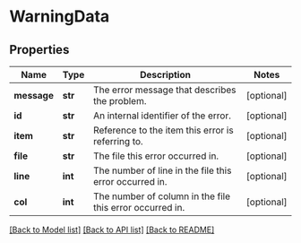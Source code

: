 # WarningData

## Properties
Name | Type | Description | Notes
------------ | ------------- | ------------- | -------------
**message** | **str** | The error message that describes the problem. | [optional] 
**id** | **str** | An internal identifier of the error. | [optional] 
**item** | **str** | Reference to the item this error is referring to. | [optional] 
**file** | **str** | The file this error occurred in. | [optional] 
**line** | **int** | The number of line in the file this error occurred in. | [optional] 
**col** | **int** | The number of column in the file this error occurred in. | [optional] 

[[Back to Model list]](../README.md#documentation-for-models) [[Back to API list]](../README.md#documentation-for-api-endpoints) [[Back to README]](../README.md)

